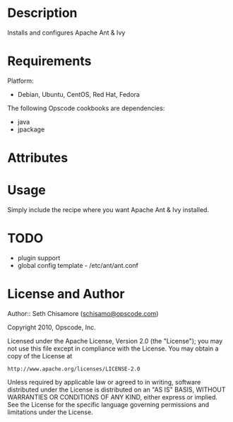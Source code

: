 Description
===========

Installs and configures Apache Ant & Ivy

Requirements
============

Platform: 

* Debian, Ubuntu, CentOS, Red Hat, Fedora

The following Opscode cookbooks are dependencies:

* java
* jpackage

Attributes
==========

Usage
=====

Simply include the recipe where you want Apache Ant & Ivy installed.

TODO
====

* plugin support
* global config template - /etc/ant/ant.conf

License and Author
==================

Author:: Seth Chisamore (<schisamo@opscode.com>)

Copyright 2010, Opscode, Inc.

Licensed under the Apache License, Version 2.0 (the "License");
you may not use this file except in compliance with the License.
You may obtain a copy of the License at

    http://www.apache.org/licenses/LICENSE-2.0

Unless required by applicable law or agreed to in writing, software
distributed under the License is distributed on an "AS IS" BASIS,
WITHOUT WARRANTIES OR CONDITIONS OF ANY KIND, either express or implied.
See the License for the specific language governing permissions and
limitations under the License.


